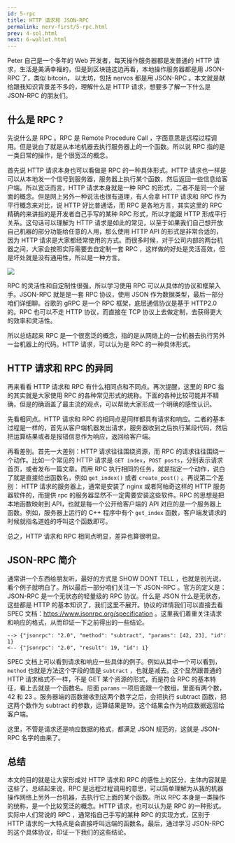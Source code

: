```yaml
---
id: 5-rpc
title: HTTP 请求和 JSON-RPC
permalink: nerv-first/5-rpc.html
prev: 4-sol.html
next: 6-wallet.html
---
```


Peter 自己是一个多年的 Web 开发者，每天操作服务器都是发普通的 HTTP 请求，生活是美满幸福的，但是到区块链这边再看，本地操作服务器都是用 JSON-RPC 了，类似 bitcoin， 以太坊，包括 nervos 都是用 JSON-RPC 。本文就是献给跟我知识背景差不多的，理解什么是 HTTP 请求，想要多了解一下什么是 JSON-RPC 的朋友们。

## 什么是 RPC ?

先说什么是 RPC 。RPC 是 Remote Procedure Call ，字面意思是远程过程调用。但是说白了就是从本地机器去执行服务器上的一个函数。所以说 RPC 指的是一类日常的操作，是个很宽泛的概念。

首先说 HTTP 请求本身也可以看做是 RPC 的一种具体形式。HTTP 请求也一样是可以从本地发一个信号到服务器，服务器上执行某个函数，然后返回一些信息给客户端。所以宽泛而言，HTTP 请求本身就是一种 RPC 的形式，二者不是同一个层面的概念。但是网上另外一种说法也很有道理，有人会拿 HTTP 请求和 RPC 作为平行概念来对比，说 HTTP 好比普通话，而 RPC 是各地方言，其实这里的 RPC 精确的来讲指的是开发者自己手写的某种 RPC 形式，所以才能跟 HTTP 形成平行关系。这句话可以理解为 HTTP 请求是如此的常见，以至于如果我们自己想开放自己机器的部分功能给任意的人用，那么使用 HTTP API 的形式是非常合适的，因为 HTTP 请求是大家都经常使用的方式。而很多时候，对于公司内部的两台机器之间，大家会按照实际需要去自定制一套 RPC ，这样做的好处是灵活高效，但是坏处就是没有通用性，所以是一种方言。

![](https://img.haoqicat.com/2018090801.jpg)

RPC 的灵活性和自定制性很强，所以学习使用 RPC 可以从具体的协议和框架入手。JSON-RPC 就是是一套 RPC 协议，使用 JSON 作为数据类型，最后一部分咱们详细聊。谷歌的 gRPC 是一个 RPC 框架，底层通信协议是基于 HTTP2.0 的。RPC 也可以不走 HTTP 协议，而直接在 TCP 协议上去做定制，去获得更大的效率和灵活性。

所以总结起来 RPC 是一个很宽泛的概念，指的是从网络上的一台机器去执行另外一台机器上的代码。HTTP 请求，可以认为是 RPC 的一种具体形式。

## HTTP 请求和 RPC 的异同

再来看看 HTTP 请求和 RPC 有什么相同点和不同点。再次提醒，这里的 RPC 指的其实就是大家使用 RPC 的各种常见形式的统称。下面的各种比较可能并不精确，但是的确涵盖了最主流的观点，可以帮助大家形成一个明确的感性认识。

先看相同点。HTTP 请求和 RPC 的相同点是同样都具有请求和响应。二者的基本过程是一样的，首先从客户端机器发出请求，服务器收到之后执行某段代码，然后把运算结果或者是报错信息作为响应，返回给客户端。

再看差别。首先一大差别：HTTP 请求往往围绕资源，而 RPC 的请求往往围绕一个动作。比如一个常见的 HTTP 请求是 `GET index`，`POST posts`，分别表示请求首页，或者发布一篇文章。而用 RPC 执行相同的任务，就是指定一个动作，说白了就是直接给出函数名，例如 `get_index()` 或者 `create_post()` 。再说第二个差别： HTTP 请求的服务器上，通常是安装了 nginx 或者阿帕奇这样的 HTTP 服务器软件的，而提供 rpc 的服务器显然不一定需要安装这些软件。RPC 的思想是把本地函数映射到 API，也就是每一个公开给客户端的 API 对应的是一个服务器上函数。例如，服务器上运行的 C++ 程序中有个 `get_index` 函数，客户端发请求的时候就指名道姓的呼叫这个函数即可。

总之，HTTP 请求和 RPC 相同点明显，差异也算很明显。

## JSON-RPC 简介

通常讲一个东西给朋友听，最好的方式是 SHOW DONT TELL ，也就是别光说，看个例子就明白了。所以最后一部分咱们关注一下 JSON-RPC 。官方的定义是：JSON-RPC 是一个无状态的轻量级的 RPC 协议。什么是 JSON 什么是无状态，这些都是 HTTP 的基本知识了，我们这里不展开。协议的详情我们可以直接去看 SPEC 文档：https://www.jsonrpc.org/specification 。这里我们着重关注请求和响应的格式，从而印证一下之前得出的一些结论。

```
--> {"jsonrpc": "2.0", "method": "subtract", "params": [42, 23], "id": 1}
<-- {"jsonrpc": "2.0", "result": 19, "id": 1}
```

SPEC 文档上可以看到请求和响应一些具体的例子。例如从其中一个可以看到， `method` 也就是方法这个字段的值是 `subtract` ，也就是减去。这个显然跟普通的 HTTP 请求格式不一样，不是 GET 某个资源的形式，而是符合 RPC 的基本特征，看上去就是一个函数名。后面 `params` 一项后面跟一个数组，里面有两个数，42 和 23 。服务器端的函数接收到这两个数字之后，会把执行 subtract 函数，把这两个数作为 subtract 的参数，运算结果是19。这个结果会作为响应数据返回给客户端。

这里，不管是请求还是响应数据的格式，都满足 JSON 规范的，这就是 JSON-RPC 名字的由来了。

## 总结

本文的目的就是让大家形成对 HTTP 请求和 RPC 的感性上的区分，主体内容就是这些了。总结起来说，RPC 是远程过程调用的意思，可以简单理解为从我的机器操作网络上另外一台机器，去执行它上面的某个函数。所以 RPC 本身是一类操作的统称，是一个比较宽泛的概念。HTTP 请求，也可以认为是 RPC 的一种形式。实际中人们常说的 RPC ，通常指自己手写的某种 RPC 的实现方式，区别于 HTTP 请求的一大特点是会直接呼叫远端的函数名。最后，通过学习 JSON-RPC 的这个具体协议，印证一下我们的这些结论。
